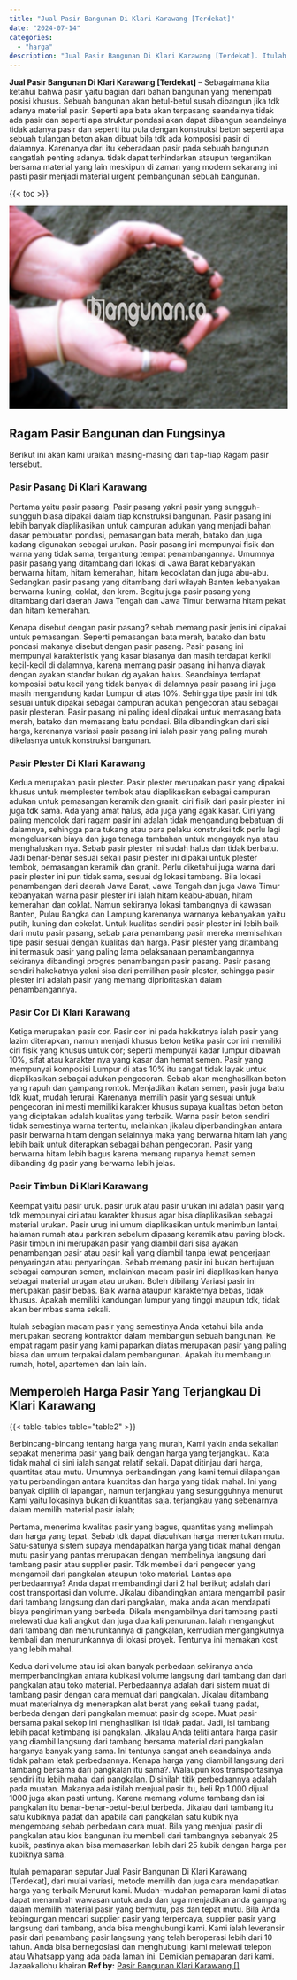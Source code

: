 ```yaml
---
title: "Jual Pasir Bangunan Di Klari Karawang [Terdekat]"
date: "2024-07-14"
categories: 
  - "harga"
description: "Jual Pasir Bangunan Di Klari Karawang [Terdekat]. Itulah pemaparan seputar Jual Pasir Bangunan Di Klari Karawang [Terdekat], dari mulai variasi, metode mem..."
---
```


**Jual Pasir Bangunan Di Klari Karawang \[Terdekat\]** – Sebagaimana kita ketahui bahwa pasir yaitu bagian dari bahan bangunan yang menempati posisi khusus. Sebuah bangunan akan betul-betul susah dibangun jika tdk adanya material pasir. Seperti apa bata akan terpasang seandainya tidak ada pasir dan seperti apa struktur pondasi akan dapat dibangun seandainya tidak adanya pasir dan seperti itu pula dengan konstruksi beton seperti apa sebuah tulangan beton akan dibuat bila tdk ada komposisi pasir di dalamnya. Karenanya dari itu keberadaan pasir pada sebuah bangunan sangatlah penting adanya. tidak dapat terhindarkan ataupun tergantikan bersama material yang lain meskipun di zaman yang modern sekarang ini pasti pasir menjadi material urgent pembangunan sebuah bangunan.

{{< toc >}}

![Jual Pasir Bangunan Di Klari Karawang [Terdekat]](/images/jual-pasir-bangunan-51.png)

## Ragam Pasir Bangunan dan Fungsinya

Berikut ini akan kami uraikan masing-masing dari tiap-tiap Ragam pasir tersebut.

### Pasir Pasang Di Klari Karawang

Pertama yaitu pasir pasang. Pasir pasang yakni pasir yang sungguh-sungguh biasa dipakai dalam tiap konstruksi bangunan. Pasir pasang ini lebih banyak diaplikasikan untuk campuran adukan yang menjadi bahan dasar pembuatan pondasi, pemasangan bata merah, batako dan juga kadang digunakan sebagai urukan. Pasir pasang ini mempunyai fisik dan warna yang tidak sama, tergantung tempat penambangannya. Umumnya pasir pasang yang ditambang dari lokasi di Jawa Barat kebanyakan berwarna hitam, hitam kemerahan, hitam kecoklatan dan juga abu-abu. Sedangkan pasir pasang yang ditambang dari wilayah Banten kebanyakan berwarna kuning, coklat, dan krem. Begitu juga pasir pasang yang ditambang dari daerah Jawa Tengah dan Jawa Timur berwarna hitam pekat dan hitam kemerahan.

Kenapa disebut dengan pasir pasang? sebab memang pasir jenis ini dipakai untuk pemasangan. Seperti pemasangan bata merah, batako dan batu pondasi makanya disebut dengan pasir pasang. Pasir pasang ini mempunyai karakteristik yang kasar biasanya dan masih terdapat kerikil kecil-kecil di dalamnya, karena memang pasir pasang ini hanya diayak dengan ayakan standar bukan dg ayakan halus. Seandainya terdapat komposisi batu kecil yang tidak banyak di dalamnya pasir pasang ini juga masih mengandung kadar Lumpur di atas 10%. Sehingga tipe pasir ini tdk sesuai untuk dipakai sebagai campuran adukan pengecoran atau sebagai pasir plesteran. Pasir pasang ini paling ideal dipakai untuk memasang bata merah, batako dan memasang batu pondasi. Bila dibandingkan dari sisi harga, karenanya variasi pasir pasang ini ialah pasir yang paling murah dikelasnya untuk konstruksi bangunan.

### Pasir Plester Di Klari Karawang

Kedua merupakan pasir plester. Pasir plester merupakan pasir yang dipakai khusus untuk memplester tembok atau diaplikasikan sebagai campuran adukan untuk pemasangan keramik dan granit. ciri fisik dari pasir plester ini juga tdk sama. Ada yang amat halus, ada juga yang agak kasar. Ciri yang paling mencolok dari ragam pasir ini adalah tidak mengandung bebatuan di dalamnya, sehingga para tukang atau para pelaku konstruksi tdk perlu lagi mengeluarkan biaya dan juga tenaga tambahan untuk mengayak nya atau menghaluskan nya. Sebab pasir plester ini sudah halus dan tidak berbatu. Jadi benar-benar sesuai sekali pasir plester ini dipakai untuk plester tembok, pemasangan keramik dan granit. Perlu diketahui juga warna dari pasir plester ini pun tidak sama, sesuai dg lokasi tambang. Bila lokasi penambangan dari daerah Jawa Barat, Jawa Tengah dan juga Jawa Timur kebanyakan warna pasir plester ini ialah hitam keabu-abuan, hitam kemerahan dan coklat. Namun sekiranya lokasi tambangnya di kawasan Banten, Pulau Bangka dan Lampung karenanya warnanya kebanyakan yaitu putih, kuning dan cokelat. Untuk kualitas sendiri pasir plester ini lebih baik dari mutu pasir pasang, sebab para penambang pasir mereka memisahkan tipe pasir sesuai dengan kualitas dan harga. Pasir plester yang ditambang ini termasuk pasir yang paling lama pelaksanaan penambangannya sekiranya dibandingi progres penambangan pasir pasang. Pasir pasang sendiri hakekatnya yakni sisa dari pemilihan pasir plester, sehingga pasir plester ini adalah pasir yang memang diprioritaskan dalam penambangannya.

### Pasir Cor Di Klari Karawang

Ketiga merupakan pasir cor. Pasir cor ini pada hakikatnya ialah pasir yang lazim diterapkan, namun menjadi khusus beton ketika pasir cor ini memiliki ciri fisik yang khusus untuk cor; seperti mempunyai kadar lumpur dibawah 10%, sifat atau karakter nya yang kasar dan hemat semen. Pasir yang mempunyai komposisi Lumpur di atas 10% itu sangat tidak layak untuk diaplikasikan sebagai adukan pengecoran. Sebab akan menghasilkan beton yang rapuh dan gampang rontok. Menjadikan ikatan semen, pasir juga batu tdk kuat, mudah terurai. Karenanya memilih pasir yang sesuai untuk pengecoran ini mesti memiliki karakter khusus supaya kualitas beton beton yang diciptakan adalah kualitas yang terbaik. Warna pasir beton sendiri tidak semestinya warna tertentu, melainkan jikalau diperbandingkan antara pasir berwarna hitam dengan selainnya maka yang berwarna hitam lah yang lebih baik untuk diterapkan sebagai bahan pengecoran. Pasir yang berwarna hitam lebih bagus karena memang rupanya hemat semen dibanding dg pasir yang berwarna lebih jelas.

### Pasir Timbun Di Klari Karawang

Keempat yaitu pasir uruk. pasir uruk atau pasir urukan ini adalah pasir yang tdk mempunyai ciri atau karakter khusus agar bisa diaplikasikan sebagai material urukan. Pasir urug ini umum diaplikasikan untuk menimbun lantai, halaman rumah atau parkiran sebelum dipasang keramik atau paving block. Pasir timbun ini merupakan pasir yang diambil dari sisa ayakan penambangan pasir atau pasir kali yang diambil tanpa lewat pengerjaan penyaringan atau penyaringan. Sebab memang pasir ini bukan bertujuan sebagai campuran semen, melainkan macam pasir ini diaplikasikan hanya sebagai material urugan atau urukan. Boleh dibilang Variasi pasir ini merupakan pasir bebas. Baik warna ataupun karakternya bebas, tidak khusus. Apakah memiliki kandungan lumpur yang tinggi maupun tdk, tidak akan berimbas sama sekali.

Itulah sebagian macam pasir yang semestinya Anda ketahui bila anda merupakan seorang kontraktor dalam membangun sebuah bangunan. Ke empat ragam pasir yang kami paparkan diatas merupakan pasir yang paling biasa dan umum terpakai dalam pembangunan. Apakah itu membangun rumah, hotel, apartemen dan lain lain.

## Memperoleh Harga Pasir Yang Terjangkau Di Klari Karawang

{{< table-tables table="table2" >}}

Berbincang-bincang tentang harga yang murah, Kami yakin anda sekalian sepakat menerima pasir yang baik dengan harga yang terjangkau. Kata tidak mahal di sini ialah sangat relatif sekali. Dapat ditinjau dari harga, quantitas atau mutu. Umumnya perbandingan yang kami temui dilapangan yaitu perbandingan antara kuantitas dan harga yang tidak mahal. Ini yang banyak dipilih di lapangan, namun terjangkau yang sesungguhnya menurut Kami yaitu lokasinya bukan di kuantitas saja. terjangkau yang sebenarnya dalam memilih material pasir ialah;

Pertama, menerima kwalitas pasir yang bagus, quantitas yang melimpah dan harga yang tepat. Sebab tdk dapat diacuhkan harga menentukan mutu. Satu-satunya sistem supaya mendapatkan harga yang tidak mahal dengan mutu pasir yang pantas merupakan dengan membelinya langsung dari tambang pasir atau supplier pasir. Tdk membeli dari pengecer yang mengambil dari pangkalan ataupun toko material. Lantas apa perbedaannya? Anda dapat membandingi dari 2 hal berikut; adalah dari cost transportasi dan volume. Jikalau dibandingkan antara mengambil pasir dari tambang langsung dan dari pangkalan, maka anda akan mendapati biaya pengiriman yang berbeda. Dikala mengambilnya dari tambang pasti melewati dua kali angkut dan juga dua kali penurunan. Ialah mengangkut dari tambang dan menurunkannya di pangkalan, kemudian mengangkutnya kembali dan menurunkannya di lokasi proyek. Tentunya ini memakan kost yang lebih mahal.

Kedua dari volume atau isi akan banyak perbedaan sekiranya anda memperbandingkan antara kubikasi volume langsung dari tambang dan dari pangkalan atau toko material. Perbedaannya adalah dari sistem muat di tambang pasir dengan cara memuat dari pangkalan. Jikalau ditambang muat materialnya dg menerapkan alat berat yang sekali tuang padat, berbeda dengan dari pangkalan memuat pasir dg scope. Muat pasir bersama pakai sekop ini menghasilkan isi tidak padat. Jadi, isi tambang lebih padat ketimbang isi pangkalan. Jikalau Anda teliti antara harga pasir yang diambil langsung dari tambang bersama material dari pangkalan harganya banyak yang sama. Ini tentunya sangat aneh seandainya anda tidak paham letak perbedaannya. Kenapa harga yang diambil langsung dari tambang bersama dari pangkalan itu sama?. Walaupun kos transportasinya sendiri itu lebih mahal dari pangkalan. Disinilah titik perbedaannya adalah pada muatan. Makanya ada istilah menjual pasir itu, beli Rp 1.000 dijual 1000 juga akan pasti untung. Karena memang volume tambang dan isi pangkalan itu benar-benar-betul-betul berbeda. Jikalau dari tambang itu satu kubiknya padat dan apabila dari pangkalan satu kubik nya mengembang sebab perbedaan cara muat. Bila yang menjual pasir di pangkalan atau kios bangunan itu membeli dari tambangnya sebanyak 25 kubik, pastinya akan bisa memasarkan lebih dari 25 kubik dengan harga per kubiknya sama.

Itulah pemaparan seputar Jual Pasir Bangunan Di Klari Karawang \[Terdekat\], dari mulai variasi, metode memilih dan juga cara mendapatkan harga yang terbaik Menurut kami. Mudah-mudahan pemaparan kami di atas dapat menambah wawasan untuk anda dan juga menjadikan anda gampang dalam memilih material pasir yang bermutu, pas dan tepat mutu. Bila Anda kebingungan mencari supplier pasir yang terpercaya, supplier pasir yang langsung dari tambang, anda bisa menghubungi kami. Kami ialah leveransir pasir dari penambang pasir langsung yang telah beroperasi lebih dari 10 tahun. Anda bisa bernegosiasi dan menghubungi kami melewati telepon atau Whatsapp yang ada pada laman ini. Demikian pemaparan dari kami. Jazaakallohu khairan
**Ref by:** [Pasir Bangunan Klari Karawang []](https://id.wikipedia.org/wiki/Pasir)
